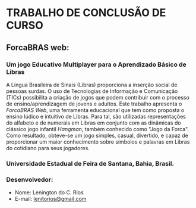 # TRABALHO DE CONCLUSÃO DE CURSO
## ForcaBRAS web:
### Um jogo Educativo Multiplayer para o Aprendizado Básico de Libras

A Língua Brasileira de Sinais (Libras) proporciona a inserção social de pessoas surdas. O uso de Tecnologias de Informação e Comunicação (TICs) possibilita a criação de jogos que podem contribuir com o processo de ensino/aprendizagem de jovens e adultos. Este trabalho apresenta o _ForcaBRAS Web_, uma ferramenta educacional que tem como proposta o ensino lúdico e intuitivo de Libras. Para tal, são utilizadas representações do alfabeto e de numerais em Libras em conjunto com as dinâmicas do clássico jogo infantil _Hangman_, também conhecido como "Jogo da Forca". Como resultado, obteve-se um jogo simples, casual, divertido, e capaz de proporcionar um maior conhecimento sobre símbolos e palavras em Libras do cotidiano para seus jogadores.

### Universidade Estadual de Feira de Santana, Bahia, Brasil.

### Desenvolvedor:
- Nome: Lenington do C. Rios
- E-mail: lenitorios@gmail.com
